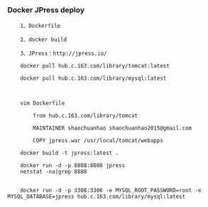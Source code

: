 ### Docker JPress deploy

        1、Dockerfile

        2、docker build

        3、JPress：http://jpress.io/

        docker pull hub.c.163.com/library/tomcat:latest

        docker pull hub.c.163.com/library/mysql:latest

        
        
        vim Dockerfile
        
            from hub.c.163.com/library/tomcat
            
            MAINTAINER shaochuanhao shaochuanhao2015@gmail.com
            
            COPY jpress.war /usr/local/tomcat/webapps
            
        docker build -t jpress:latest .    
            
        docker run -d -p 8888:8080 jpress
        netstat -na|grep 8888  
          
          
        docker run -d -p 3308:3306 -e MYSQL_ROOT_PASSWORD=root -e MYSQL_DATABASE=jpress hub.c.163.com/library/mysql:latest
